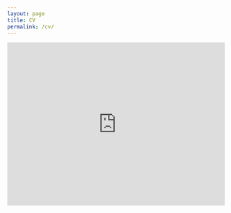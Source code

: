 ```yaml
---
layout: page
title: CV
permalink: /cv/
---
```


<embed src="https://drive.google.com/viewerng/
viewer?embedded=true&url=http://example.com/the.pdf" width="500" height="375">
